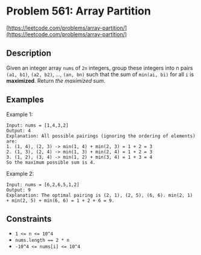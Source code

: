 # Problem 561: Array Partition

[https://leetcode.com/problems/array-partition/](https://leetcode.com/problems/array-partition/)

## Description

Given an integer array `nums` of `2n` integers, group these integers into n pairs `(a1, b1)`, `(a2, b2)`, ..., `(an, bn)` such that the sum of `min(ai, bi)` for all `i` is **maximized**. Return *the maximized sum*.

## Examples

Example 1:
```
Input: nums = [1,4,3,2]
Output: 4
Explanation: All possible pairings (ignoring the ordering of elements) are:
1. (1, 4), (2, 3) -> min(1, 4) + min(2, 3) = 1 + 2 = 3
2. (1, 3), (2, 4) -> min(1, 3) + min(2, 4) = 1 + 2 = 3
3. (1, 2), (3, 4) -> min(1, 2) + min(3, 4) = 1 + 3 = 4
So the maximum possible sum is 4.
```

Example 2:
```
Input: nums = [6,2,6,5,1,2]
Output: 9
Explanation: The optimal pairing is (2, 1), (2, 5), (6, 6). min(2, 1) + min(2, 5) + min(6, 6) = 1 + 2 + 6 = 9.
```

## Constraints

- `1 <= n <= 10^4`
- `nums.length == 2 * n`
- `-10^4 <= nums[i] <= 10^4`
